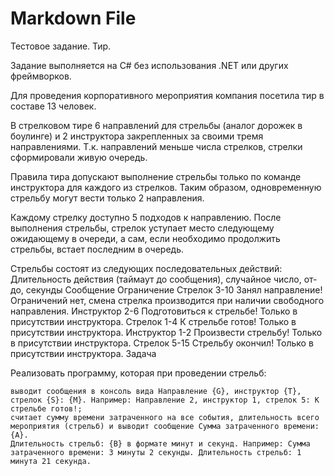 ﻿# Markdown File

Тестовое задание. Тир.

Задание выполняется на C# без использования .NET или других фреймворков.

Для проведения корпоративного мероприятия компания посетила тир в составе 13 человек.

В стрелковом тире 6 направлений для стрельбы (аналог дорожек в боулинге) и 2 инструктора закрепленных за своими тремя направлениями.
Т.к. направлений меньше числа стрелков, стрелки сформировали живую очередь.

Правила тира допускают выполнение стрельбы только по команде инструктора для каждого из стрелков.
Таким образом, одновременную стрельбу могут вести только 2 направления.

Каждому стрелку доступно 5 подходов к направлению. После выполнения стрельбы,
стрелок уступает место следующему ожидающему в очереди, а сам, если необходимо продолжить стрельбы, встает последним в очередь.

Стрельбы состоят из следующих последовательных действий:
	Длительность действия (таймаут до сообщения), случайное число, от-до, секунды 	Сообщение 	Ограничение
Стрелок 	3-10 	Занял направление! 	Ограничений нет, смена стрелка производится при наличии свободного направления.
Инструктор 	2-6 	Подготовиться к стрельбе! 	Только в присутствии инструктора.
Стрелок 	1-4 	К стрельбе готов! 	Только в присутствии инструктора.
Инструктор 	1-2 	Произвести стрельбу! 	Только в присутствии инструктора.
Стрелок 	5-15 	Стрельбу окончил! 	Только в присутствии инструктора.
Задача

Реализовать программу, которая при проведении стрельб:

    выводит сообщения в консоль вида Направление {G}, инструктор {T}, стрелок {S}: {M}. Например: Направление 2, инструктор 1, стрелок 5: К стрельбе готов!;
    считает сумму времени затраченного на все события, длительность всего мероприятия (стрельб) и выводит сообщение Сумма затраченного времени: {A}.
    Длительность стрельб: {B} в формате минут и секунд. Например: Сумма затраченного времени: 3 минуты 2 секунды. Длительность стрельб: 1 минута 21 секунда.
